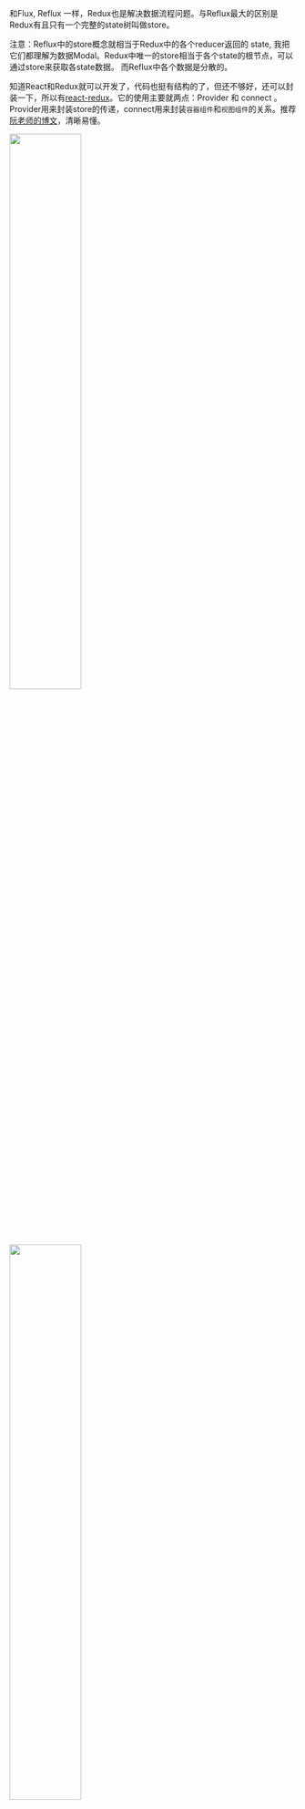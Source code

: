 和Flux, Reflux 一样，Redux也是解决数据流程问题。与Reflux最大的区别是Redux有且只有一个完整的state树叫做store。

注意：Reflux中的store概念就相当于Redux中的各个reducer返回的 state, 我把它们都理解为数据Modal。Redux中唯一的store相当于各个state的根节点，可以通过store来获取各state数据。
而Reflux中各个数据是分散的。

知道React和Redux就可以开发了，代码也挺有结构的了，但还不够好，还可以封装一下，所以有[react-redux](https://github.com/reactjs/react-redux)。它的使用主要就两点：Provider 和 connect 。Provider用来封装store的传递，connect用来封装`容器组件`和`视图组件`的关系。推荐[阮老师的博文](http://www.ruanyifeng.com/blog/2016/09/redux_tutorial_part_three_react-redux.html)，清晰易懂。

<image src = 'https://github.com/AndyFightting/redux_demo/blob/master/11.jpeg' width='50%' height = '50%'/>

<image src = 'https://github.com/AndyFightting/redux_demo/blob/master/22.jpeg' width='50%' height = '50%'/>

[图片来源](http://staltz.com/unidirectional-user-interface-architectures.html)


###运行
1. npm install
2. npm start

